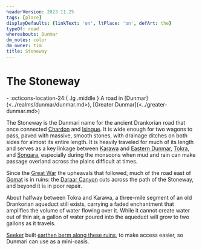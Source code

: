 ```yaml
---
headerVersion: 2023.11.25
tags: [place]
displayDefaults: {linkText: 'on', ltPlace: 'on', defArt: the}
typeOf: road
whereabouts: Dunmar
dm_notes: color
dm_owner: tim
title: Stoneway
---
```

# The Stoneway
<div class="grid cards ext-narrow-margin ext-one-column" markdown>
-    :octicons-location-24:{ .lg .middle } A road in [Dunmar](<../realms/dunmar/dunmar.md>), [Greater Dunmar](<../greater-dunmar.md>)  
</div>




The Stoneway is the Dunmari name for the ancient Drankorian road that once connected [Chardon](<../../greater-chardon/chardonian-empire/chardon/chardon.md>) and [Isingue](<../../upper-istaros/isingue.md>). It is wide enough for two wagons to pass, paved with massive, smooth stones, with drainage ditches on both sides for almost its entire length. It is heavily traveled for much of its length and serves as a key linkage between [Karawa](<../realms/dunmar/eastern-dunmar/karawa.md>) and [Eastern Dunmar](<../realms/dunmar/eastern-dunmar/eastern-dunmar.md>), [Tokra](<../realms/dunmar/central-dunmar/tokra/tokra.md>), and [Songara](<../realms/dunmar/central-dunmar/songara.md>), especially during the monsoons when mud and rain can make passage overland across the plains difficult at times. 

Since the [Great War](<../../../events/1500s/great-war.md>) the upheavals that followed, much of the road east of [Gomat](<../dunmari-basin/gomat.md>) is in ruins: the [Daraar Canyon](<../dunmari-basin/daraar-canyon.md>) cuts across the path of the Stoneway, and beyond it is in poor repair. 


About halfway between Tokra and Karawa, a three-mile segment of an old Drankorian aqueduct still exists, carrying a faded enchantment that amplifies the volume of water flowing over it. While it cannot create water out of thin air, a gallon of water poured into the aqueduct will grow to two gallons as it travels. 

[Seeker](<../../../people/pcs/dunmar-fellowship/seeker.md>) built [earthen berm along these ruins](<../../../campaigns/dunmari-frontier-campaign/session-notes/session-33-dufr.md>), to make access easier, so Dunmari can use as a mini-oasis.
